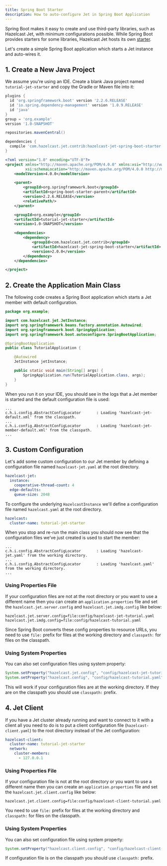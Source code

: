 ```yaml
---
title: Spring Boot Starter 
description: How to auto-configure Jet in Spring Boot Application
---
```


Spring Boot makes it easy to create and use third-party libraries, such
as Hazelcast Jet, with minimum configurations possible. While Spring
Boot provides starters for some libraries, Hazelcast Jet hosts its own
[starter](https://github.com/hazelcast/hazelcast-jet-contrib/tree/master/hazelcast-jet-spring-boot-starter).

Let's create a simple Spring Boot application which starts a Jet
instance and auto-wires it.

## 1. Create a New Java Project

We assume you're using an IDE. Create a blank Java project named
`tutorial-jet-starter` and copy the Gradle or Maven file into it:

<!--DOCUSAURUS_CODE_TABS-->

<!--Gradle-->

```groovy
plugins {
  id 'org.springframework.boot' version '2.2.6.RELEASE'
  id 'io.spring.dependency-management' version '1.0.9.RELEASE'
  id 'java'
}
group = 'org.example'
version '1.0-SNAPSHOT'

repositories.mavenCentral()

dependencies {
  compile 'com.hazelcast.jet.contrib:hazelcast-jet-spring-boot-starter:2.0.0'  
}
```

<!--Maven-->

```xml
<?xml version="1.0" encoding="UTF-8"?>
<project xmlns="http://maven.apache.org/POM/4.0.0" xmlns:xsi="http://www.w3.org/2001/XMLSchema-instance"
         xsi:schemaLocation="http://maven.apache.org/POM/4.0.0 http://maven.apache.org/xsd/maven-4.0.0.xsd">
    <modelVersion>4.0.0</modelVersion>

    <parent>
        <groupId>org.springframework.boot</groupId>
        <artifactId>spring-boot-starter-parent</artifactId>
        <version>2.2.6.RELEASE</version>
        <relativePath/>
    </parent>

    <groupId>org.example</groupId>
    <artifactId>tutorial-jet-starter</artifactId>
    <version>1.0-SNAPSHOT</version>

    <dependencies>
        <dependency>
            <groupId>com.hazelcast.jet.contrib</groupId>
            <artifactId>hazelcast-jet-spring-boot-starter</artifactId>
            <version>2.0.0</version>
        </dependency>
    </dependencies>

</project>
```

<!--END_DOCUSAURUS_CODE_TABS-->

## 2. Create the Application Main Class

The following code creates a Spring Boot application which starts a Jet
member with default configuration.

```java
package org.example;

import com.hazelcast.jet.JetInstance;
import org.springframework.beans.factory.annotation.Autowired;
import org.springframework.boot.SpringApplication;
import org.springframework.boot.autoconfigure.SpringBootApplication;

@SpringBootApplication
public class TutorialApplication {

    @Autowired
    JetInstance jetInstance;

    public static void main(String[] args) {
        SpringApplication.run(TutorialApplication.class, args);
    }
}
```

When you run it on your IDE, you should see in the logs that a Jet
member is started and the default configuration file is used:

```text
...
c.h.i.config.AbstractConfigLocator       : Loading 'hazelcast-jet-default.xml' from the classpath.
...
c.h.i.config.AbstractConfigLocator       : Loading 'hazelcast-jet-member-default.xml' from the classpath.
...
```

## 3. Custom Configuration

Let's add some custom configuration to our Jet member by defining a
configuration file named `hazelcast-jet.yaml` at the root directory.

```yaml
hazelcast-jet:
  instance:
    cooperative-thread-count: 4
  edge-defaults:
    queue-size: 2048
```

To configure the underlying `HazelcastInstance` we'll define a
configuration file named `hazelcast.yaml` at the root directory.

```yaml
hazelcast:
  cluster-name: tutorial-jet-starter
```

When you stop and re-run the main class you should now see that the
configuration files we've just created is used to start the member:

```text
...
c.h.i.config.AbstractConfigLocator       : Loading 'hazelcast-jet.yaml' from the working directory.
...
c.h.i.config.AbstractConfigLocator       : Loading 'hazelcast.yaml' from the working directory.
...
```

### Using Properties File

If your configuration files are not at the root directory or you want to
use a different name then you can create an `application.properties`
file and set the `hazelcast.jet.server.config` and `hazelcast.jet.imdg.config`
like below:

```properties
hazelcast.jet.server.config=file:config/hazelcast-jet-tutorial.yaml
hazelcast.jet.imdg.config=file:config/hazelcast-tutorial.yaml
```

Since Spring Boot converts these config properties to resource URLs,
you need to use `file:` prefix for files at the working directory and
`classpath:` for files on the classpath.

### Using System Properties

You can also set configuration files using system property:

```java
System.setProperty("hazelcast.jet.config", "config/hazelcast-jet-tutorial.yaml");
System.setProperty("hazelcast.config", "config/hazelcast-tutorial.yaml");
```

This will work if your configuration files are at the working
directory. If they are on the classpath you should use `classpath:`
prefix.

## 4. Jet Client

If you have a Jet cluster already running and want to connect to it
with a client all you need to do is to put a client configuration file
(`hazelcast-client.yaml`) to the root directory instead of the Jet
configuration:

```yaml
hazelcast-client:
  cluster-name: tutorial-jet-starter
  network:
    cluster-members:
      - 127.0.0.1
```

### Using Properties File

If your configuration file is not at the root directory or you want to
use a different name then you can create an `application.properties`
file and set the `hazelcast.jet.client.config` like below:

```properties
hazelcast.jet.client.config=file:config/hazelcast-client-tutorial.yaml
```

You need to use `file:` prefix for files at the working directory and
`classpath:` for files on the classpath.

### Using System Properties

You can also set configuration file using system property:

```java
System.setProperty("hazelcast.client.config", "config/hazelcast-client-tutorial.yaml");
```

If configuration file is on the classpath you should use `classpath:`
prefix.